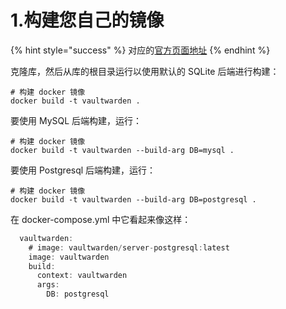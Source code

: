 # 1.构建您自己的镜像

{% hint style="success" %}
对应的[官方页面地址](https://github.com/dani-garcia/vaultwarden/wiki/Building-your-own-docker-image)
{% endhint %}

克隆库，然后从库的根目录运行以使用默认的 SQLite 后端进行构建：

```shell
# 构建 docker 镜像
docker build -t vaultwarden .
```

要使用 MySQL 后端构建，运行：

```shell
# 构建 docker 镜像
docker build -t vaultwarden --build-arg DB=mysql .
```

要使用 Postgresql 后端构建，运行：

```shell
# 构建 docker 镜像
docker build -t vaultwarden --build-arg DB=postgresql .
```

在 docker-compose.yml 中它看起来像这样：

```javascript
  vaultwarden:
    # image: vaultwarden/server-postgresql:latest
    image: vaultwarden
    build: 
      context: vaultwarden
      args: 
        DB: postgresql
```
